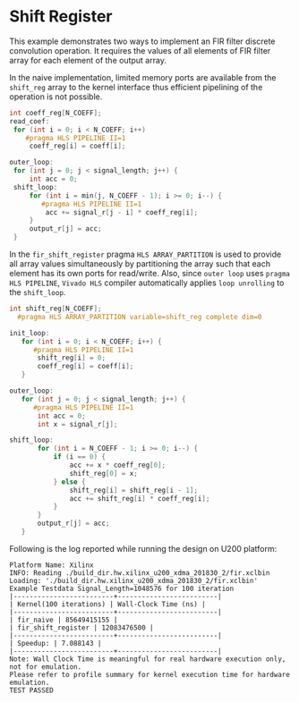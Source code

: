 Shift Register
===============

This example demonstrates two ways to implement an FIR filter discrete convolution operation. It requires 
the values of all elements of  FIR filter array for each element of the output array.

In the naive implementation, limited memory ports are available from the `shift_reg` array to the kernel interface thus efficient pipelining of the operation is not possible.
```c++
int coeff_reg[N_COEFF];
read_coef:
 for (int i = 0; i < N_COEFF; i++)
    #pragma HLS PIPELINE II=1
     coeff_reg[i] = coeff[i];

outer_loop:
 for (int j = 0; j < signal_length; j++) {
     int acc = 0;
 shift_loop:
     for (int i = min(j, N_COEFF - 1); i >= 0; i--) {
        #pragma HLS PIPELINE II=1
         acc += signal_r[j - i] * coeff_reg[i];
     }
     output_r[j] = acc;
 }
 ```

In the `fir_shift_register` pragma  `HLS ARRAY_PARTITION`  is used to provide all array values simultaneously by
partitioning the array such that each element has its own ports for read/write. 
Also, since `outer loop` uses `pragma HLS PIPELINE`, `Vivado HLS` compiler automatically applies `loop unrolling` to the `shift_loop`.
```c++
int shift_reg[N_COEFF];
  #pragma HLS ARRAY_PARTITION variable=shift_reg complete dim=0

init_loop:
   for (int i = 0; i < N_COEFF; i++) {
      #pragma HLS PIPELINE II=1
       shift_reg[i] = 0;
       coeff_reg[i] = coeff[i];
   }

outer_loop:
   for (int j = 0; j < signal_length; j++) {
      #pragma HLS PIPELINE II=1
       int acc = 0;
       int x = signal_r[j];

shift_loop:
       for (int i = N_COEFF - 1; i >= 0; i--) {
           if (i == 0) {
               acc += x * coeff_reg[0];
               shift_reg[0] = x;
           } else {
               shift_reg[i] = shift_reg[i - 1];
               acc += shift_reg[i] * coeff_reg[i];
           }
       }
       output_r[j] = acc;
   }
  ```

Following is the log reported while running the design on U200 platform:
```
Platform Name: Xilinx
INFO: Reading ./build_dir.hw.xilinx_u200_xdma_201830_2/fir.xclbin
Loading: './build_dir.hw.xilinx_u200_xdma_201830_2/fir.xclbin'
Example Testdata Signal_Length=1048576 for 100 iteration
|-------------------------+-------------------------|
| Kernel(100 iterations) | Wall-Clock Time (ns) |
|-------------------------+-------------------------|
| fir_naive | 85649415155 |
| fir_shift_register | 12083476500 |
|-------------------------+-------------------------|
| Speedup: | 7.088143 |
|-------------------------+-------------------------|
Note: Wall Clock Time is meaningful for real hardware execution only, not for emulation.
Please refer to profile summary for kernel execution time for hardware emulation.
TEST PASSED
```
